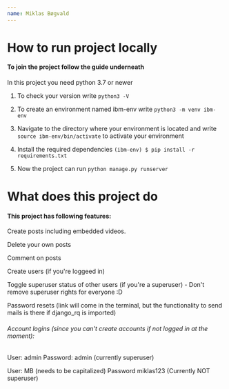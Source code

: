 ```yaml
---
name: Miklas Bøgvald
---
```


# How to run project locally

#### To join the project follow the guide underneath

In this project you need python 3.7 or newer

1. To check your version write `python3 -V`

2. To create an environment named ibm-env write `python3 -m venv ibm-env`

3. Navigate to the directory where your environment is located and write `source ibm-env/bin/activate` to activate your environment

4. Install the required dependencies `(ibm-env) $ pip install -r requirements.txt`

5. Now the project can run `python manage.py runserver`

# What does this project do

#### This project has following features:

Create posts including embedded videos.

Delete your own posts

Comment on posts

Create users (if you're loggeed in)

Toggle superuser status of other users (if you're a superuser) - Don't remove superuser rights for everyone :D

Password resets (link will come in the terminal, but the functionality to send mails is there if django_rq is imported)

###### Account logins (since you can't create accounts if not logged in at the moment):

User: admin
Password: admin
(currently superuser)

User: MB (needs to be capitalized)
Password miklas123
(Currently NOT superuser)
